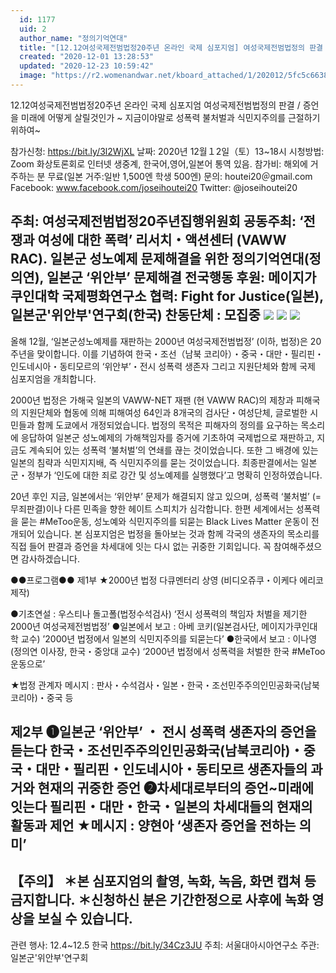 ```yaml
---
  id: 1177
  uid: 2
  author_name: "정의기억연대"
  title: "[12.12여성국제전범법정20주년 온라인 국제 심포지엄] 여성국제전범법정의 판결 / 증언을 미래에 어떻게 살릴것인가 ~ 지금이야말로 성폭력 불처벌과 식민지주의를 근절하기 위하여~"
  created: "2020-12-01 13:28:53"
  updated: "2020-12-23 10:59:42"
  image: "https://r2.womenandwar.net/kboard_attached/1/202012/5fc5c6638e2865473003.jpg"
---
```

12.12여성국제전범법정20주년 온라인 국제 심포지엄 
여성국제전범법정의 판결 / 증언을 미래에 어떻게 살릴것인가 ~ 지금이야말로 성폭력 불처벌과 식민지주의를 근절하기 위하여~

참가신청: https://bit.ly/3l2WjXL
날짜: 2020년 12월１2일（토）13~18시
시청방법: Zoom 화상토론회로 인터넷 생중계, 한국어,영어,일본어 통역 있음.
참가비: 해외에 거주하는 분 무료(일본 거주:일반 1,500엔 학생 500엔)
문의: houtei20＠gmail.com
Facebook: www.facebook.com/joseihoutei20
Twitter: @joseihoutei20

주최: 여성국제전범법정20주년집행위원회
공동주최: ‘전쟁과 여성에 대한 폭력’ 리서치・액션센터 (VAWW RAC). 일본군 성노예제 문제해결을 위한 정의기억연대(정의연), 일본군 ‘위안부’ 문제해결 전국행동
후원: 메이지가쿠인대학 국제평화연구소
협력: Fight for Justice(일본), 일본군'위안부'연구회(한국)
찬동단체 : 모집중
 ![](https://r2.womenandwar.net/kboard_attached/1/202012/5fc5c6638e2865473003.jpg)
 ![](https://r2.womenandwar.net/kboard_attached/1/202012/5fc5c6638a4998355690.jpg) 
![](https://r2.womenandwar.net/kboard_attached/1/202012/5fc5c66384f404319022.jpg)
---------------------------------------------------

 올해 12월, ‘일본군성노예제를 재판하는 2000년 여성국제전범법정’ (이하, 법정)은 20주년을 맞이합니다. 이를 기념하여 한국・조선（남북 코리아）・중국・대만・필리핀・인도네시아・동티모르의 ‘위안부’・전시 성폭력 생존자 그리고 지원단체와 함께 국제 심포지엄을 개최합니다.

 2000년 법정은 가해국 일본의 VAWW-NET 재팬 (현 VAWW RAC)의 제창과 피해국의 지원단체와 협동에 의해 피해여성 64인과 8개국의 검사단・여성단체, 글로벌한 시민들과 함께 도쿄에서 개정되었습니다. 법정의 목적은 피해자의 정의를 요구하는 목소리에 응답하여 일본군 성노예제의 가해책임자를 증거에 기초하여 국제법으로 재판하고, 지금도 계속되어 있는 성폭력 ‘불처벌’의 연쇄를 끊는 것이었습니다. 또한 그 배경에 있는 일본의 침략과 식민지지배, 즉 식민지주의를 묻는 것이었습니다. 최종판결에서는 일본군・정부가 ‘인도에 대한 죄로 강간 및 성노예제를 실행했다’고 명확히 인정하였습니다.

 20년 후인 지금, 일본에서는 ‘위안부’ 문제가 해결되지 않고 있으며, 성폭력 ‘불처벌’ (=무죄판결)이나 다른 민족을 향한 헤이트 스피치가 심각합니다. 한편 세계에서는 성폭력을 묻는 #MeToo운동, 성노예와 식민지주의를 되묻는 Black Lives Matter 운동이 전개되어 있습니다. 본 심포지엄은 법정을 돌아보는 것과 함께 각국의 생존자의 목소리를 직접 들어 판결과 증언을 차세대에 잇는 다시 없는 귀중한 기회입니다. 꼭 참여해주셨으면 감사하겠습니다.

●●프로그램●●
제1부
★2000년 법정 다큐멘터리 상영 (비디오쥬쿠・이케다 에리코 제작)

●기초연설 : 우스티나 돌고폴(법정수석검사)
 ‘전시 성폭력의 책임자 처벌을 제기한 2000년 여성국제전범법정’
●일본에서 보고 : 아베 코키(일본검사단, 메이지가쿠인대학 교수)
 ’2000년 법정에서 일본의 식민지주의를 되묻는다’
●한국에서 보고 : 이나영(정의연 이사장, 한국・중앙대 교수)
 ‘2000년 법정에서 성폭력을 처벌한 한국 #MeToo운동으로’

★법정 관계자 메시지 : 판사・수석검사・일본・한국・조선민주주의인민공화국(남북코리아)・중국 등


제2부
❶일본군 ‘위안부’ ・ 전시 성폭력 생존자의 증언을 듣는다
 한국・조선민주주의인민공화국(남북코리아)・중국・대만・필리핀・인도네시아・동티모르 생존자들의 과거와 현재의 귀중한 증언
❷차세대로부터의 증언~미래에 잇는다
 필리핀・대만・한국・일본의 차세대들의 현재의 활동과 제언
★메시지 : 양현아 ‘생존자 증언을 전하는 의미’
---------------------------------------------------
【주의】
＊본 심포지엄의 촬영, 녹화, 녹음, 화면 캡쳐 등 금지합니다.
＊신청하신 분은 기간한정으로 사후에 녹화 영상을 보실 수 있습니다.
---------------------------------------------------


관련 행사: 12.4~12.5 한국 https://bit.ly/34Cz3JU
주최: 서울대아시아연구소 
주관: 일본군'위안부'연구회
